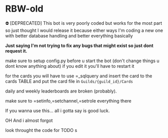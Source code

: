 # RBW-old
:no_entry: [DEPRECATED]
This bot is very poorly coded but works for the most part so just thought I would release it because either ways I'm coding a new one with better database handling and better everything basically

**Just saying I'm not trying to fix any bugs that might exist so just dont request it.**

make sure to setup config.py before u start the bot (don't change things u dont know anything about)
if you edit it you'll have to restart it

for the cards you will have to use =_sqlquery and insert the card to the cards TABLE and put the card file in `Guilds/{guild_id}/Cards`

daily and weekly leaderboards are broken (probably).

make sure to =setinfo,=setchannel,=setrole everything there

If you wanna use this... all i gotta say is good luck.

OH And i almost forgot

look throught the code for TODO s
